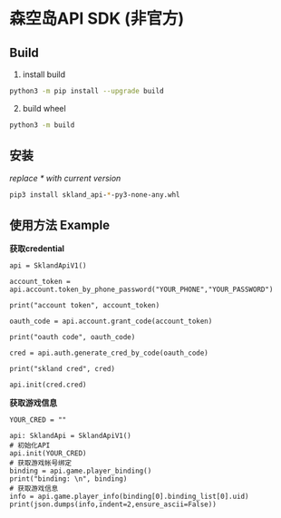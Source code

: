 # 森空岛API SDK (非官方)

## Build

1. install build
```bash
python3 -m pip install --upgrade build
```

2. build wheel
```bash
python3 -m build
```


## 安装

*replace \* with current version*

```bash
pip3 install skland_api-*-py3-none-any.whl
```

## 使用方法 Example

**获取credential**

```
api = SklandApiV1()

account_token = api.account.token_by_phone_password("YOUR_PHONE","YOUR_PASSWORD")

print("account token", account_token)

oauth_code = api.account.grant_code(account_token)

print("oauth code", oauth_code)

cred = api.auth.generate_cred_by_code(oauth_code)

print("skland cred", cred)

api.init(cred.cred)
```

**获取游戏信息**

```
YOUR_CRED = ""

api: SklandApi = SklandApiV1()
# 初始化API
api.init(YOUR_CRED)
# 获取游戏帐号绑定
binding = api.game.player_binding()
print("binding: \n", binding)
# 获取游戏信息
info = api.game.player_info(binding[0].binding_list[0].uid)
print(json.dumps(info,indent=2,ensure_ascii=False))
```